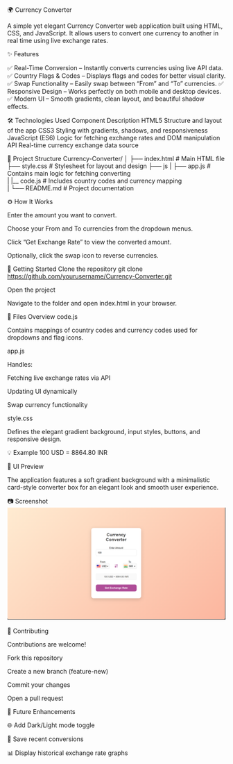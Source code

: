 🌍 Currency Converter

A simple yet elegant Currency Converter web application built using HTML, CSS, and JavaScript.
It allows users to convert one currency to another in real time using live exchange rates.

✨ Features

✅ Real-Time Conversion – Instantly converts currencies using live API data.
✅ Country Flags & Codes – Displays flags and codes for better visual clarity.
✅ Swap Functionality – Easily swap between “From” and “To” currencies.
✅ Responsive Design – Works perfectly on both mobile and desktop devices.
✅ Modern UI – Smooth gradients, clean layout, and beautiful shadow effects.

🛠️ Technologies Used
Component	                Description
HTML5	                 Structure and layout of the app
CSS3	                 Styling with gradients, shadows, and responsiveness
JavaScript (ES6)	     Logic for fetching exchange rates and DOM manipulation API	Real-time currency exchange data source


📁 Project Structure
Currency-Converter/
│
├── index.html          # Main HTML file  
├── style.css           # Stylesheet for layout and design
├── js 
|   ├── app.js              # Contains main logic for fetching converting  
|   |__ code.js             # Includes country codes and currency mapping  
|
└── README.md           # Project documentation  

⚙️ How It Works

Enter the amount you want to convert.

Choose your From and To currencies from the dropdown menus.

Click “Get Exchange Rate” to view the converted amount.

Optionally, click the swap icon to reverse currencies.

🚀 Getting Started
Clone the repository
git clone https://github.com/yourusername/Currency-Converter.git

Open the project

Navigate to the folder and open index.html in your browser.

🧩 Files Overview
code.js

Contains mappings of country codes and currency codes used for dropdowns and flag icons.

app.js

Handles:

Fetching live exchange rates via API

Updating UI dynamically

Swap currency functionality

style.css

Defines the elegant gradient background, input styles, buttons, and responsive design.

💡 Example
100 USD = 8864.80 INR

🎨 UI Preview

The application features a soft gradient background with a minimalistic card-style converter box for an elegant look and smooth user experience.

📷 Screenshot
![App Screenshot](images/screenshot.png)

🤝 Contributing

Contributions are welcome!

Fork this repository

Create a new branch (feature-new)

Commit your changes

Open a pull request

🧠 Future Enhancements

🌐 Add Dark/Light mode toggle

💾 Save recent conversions

📊 Display historical exchange rate graphs